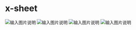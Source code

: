 # x-sheet
![输入图片说明](https://images.gitee.com/uploads/images/2020/0331/072508_8823251f_1908036.png "screencapture-localhost-63342-x-sheet-dist-calendar-2020-html-2020-03-31-07_23_41.png")
![输入图片说明](https://images.gitee.com/uploads/images/2020/0331/072524_d604911d_1908036.png "screencapture-localhost-63342-x-sheet-dist-calendar-2020-html-2020-03-31-07_24_03.png")
![输入图片说明](https://images.gitee.com/uploads/images/2020/0331/072536_ebc0cdfb_1908036.png "screencapture-localhost-63342-x-sheet-dist-calendar-2019-html-2020-03-31-07_24_21.png")
![输入图片说明](https://images.gitee.com/uploads/images/2020/0331/072549_ce0b8dec_1908036.png "screencapture-localhost-63342-x-sheet-dist-purchaseorder-html-2020-03-31-07_24_42.png")